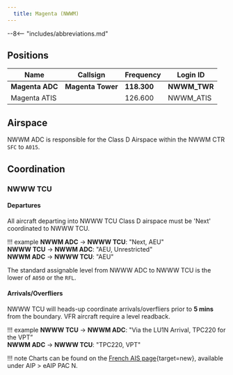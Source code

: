 ```yaml
---
  title: Magenta (NWWM)
---
```


--8<-- "includes/abbreviations.md"

## Positions

| Name                    | Callsign         | Frequency | Login ID    |
| ----------------------- | --------- | ---------------- | --------- |
| **Magenta ADC** | **Magenta Tower** | **118.300**| **NWWM_TWR** | 
| Magenta ATIS |  | 126.600 | NWWM_ATIS	| 

## Airspace
NWWM ADC is responsible for the Class D Airspace within the NWWM CTR `SFC` to `A015`.

## Coordination
### NWWW TCU
#### Departures
All aircraft departing into NWWW TCU Class D airspace must be 'Next' coordinated to NWWW TCU.

!!! example
    <span class="hotline">**NWWM ADC** -> **NWWW TCU**</span>: "Next, AEU"  
    <span class="hotline">**NWWW TCU** -> **NWWM ADC**</span>: "AEU, Unrestricted"  
    <span class="hotline">**NWWM ADC** -> **NWWW TCU**</span>: "AEU"

The standard assignable level from NWWW ADC to NWWW TCU is the lower of `A050` or the `RFL`.

#### Arrivals/Overfliers
NWWW TCU will heads-up coordinate arrivals/overfliers prior to **5 mins** from the boundary.
VFR aircraft require a level readback.

!!! example
    <span class="coldline">**NWWW TCU** -> **NWWM ADC**</span>: "Via the LU1N Arrival, TPC220 for the VPT”  
    <span class="coldline">**NWWM ADC** -> **NWWW TCU**</span>: "TPC220, VPT"  

!!! note
    Charts can be found on the [French AIS page](https://www.sia.aviation-civile.gouv.fr/){target=new}, available under AIP > eAIP PAC N.